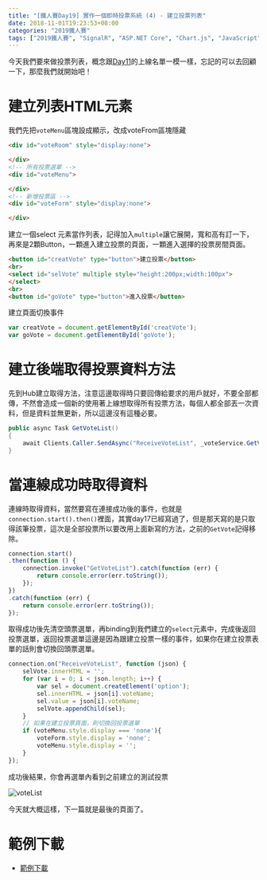 ```yaml
---
title: "[鐵人賽Day19] 實作一個即時投票系統 (4) - 建立投票列表"
date: 2018-11-01T19:23:53+08:00
categories: "2019鐵人賽"
tags: ["2019鐵人賽", "SignalR", "ASP.NET Core", "Chart.js", "JavaScript"]
---
```


今天我們要來做投票列表，概念跟[Day11](/post/ironman2019/ironman-day-11)的上線名單一模一樣，忘記的可以去回顧一下，那麼我們就開始吧！

# 建立列表HTML元素
我們先把`voteMenu`區塊設成顯示，改成voteFrom區塊隱藏
``` html
<div id="voteRoom" style="display:none">

</div>
<!-- 所有投票選單 -->
<div id="voteMenu">

</div>
<!-- 新增投票區 -->
<div id="voteForm" style="display:none">

</div>
```
建立一個select 元素當作列表，記得加入`multiple`讓它展開，寬和高有訂一下，再來是2顆Button，一顆進入建立投票的頁面，一顆進入選擇的投票房間頁面。
``` html
<button id="creatVote" type="button">建立投票</button>
<br>
<select id="selVote" multiple style="height:200px;width:100px">
</select>
<br>
<button id="goVote" type="button">進入投票</button>
```
建立頁面切換事件
``` js
var creatVote = document.getElementById('creatVote');
var goVote = document.getElementById('goVote');
```

# 建立後端取得投票資料方法
先到Hub建立取得方法，注意這邊取得時只要回傳給要求的用戶就好，不要全部都傳，不然會造成一個新的使用著上線想取得所有投票方法，每個人都全部丟一次資料，但是資料並無更新，所以這邊沒有這種必要。
``` cs
public async Task GetVoteList()
{
    await Clients.Caller.SendAsync("ReceiveVoteList", _voteService.GetVoteList());
}
```

# 當連線成功時取得資料
連線時取得資料，當然要寫在連接成功後的事件，也就是`connection.start().then()`裡面，其實day17已經寫過了，但是那天寫的是只取得該筆投票，這次是全部投票所以要改用上面新寫的方法，之前的`GetVote`記得移除。
``` js
connection.start()
.then(function () {
    connection.invoke("GetVoteList").catch(function (err) {
        return console.error(err.toString());
    });
})
.catch(function (err) {
    return console.error(err.toString());
});
```
取得成功後先清空頭票選單，再binding到我們建立的`select`元素中，完成後返回投票選單，返回投票選單這邊是因為跟建立投票一樣的事件，如果你在建立投票表單的話則會切換回頭票選單。
``` js
connection.on("ReceiveVoteList", function (json) {
    selVote.innerHTML = '';
    for (var i = 0; i < json.length; i++) {
        var sel = document.createElement('option');
        sel.innerHTML = json[i].voteName;
        sel.value = json[i].voteName;
        selVote.appendChild(sel);
    }
    // 如果在建立投票頁面，則切換回投票選單
    if (voteMenu.style.display === 'none'){
        voteForm.style.display = 'none';
        voteMenu.style.display = '';
    }
});
```
成功後結果，你會再選單內看到之前建立的測試投票

![voteList](voteList.png)

今天就大概這樣，下一篇就是最後的頁面了。

# 範例下載
- [範例下載](https://drive.google.com/file/d/1VuzRy8Md-zluY0lAdKzY-hq9l6Vp3qye/view?usp=sharing)